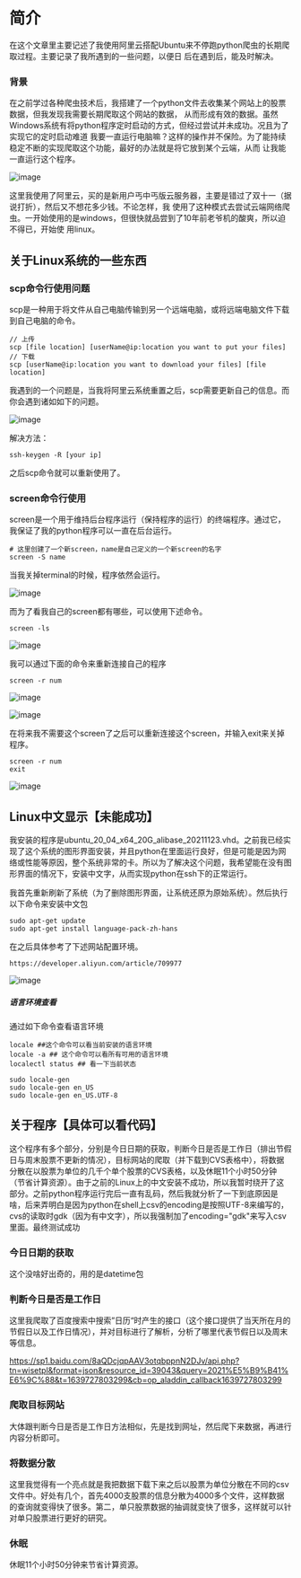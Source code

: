 # 简介

在这个文章里主要记述了我使用阿里云搭配Ubuntu来不停跑python爬虫的长期爬取过程。主要记录了我所遇到的一些问题，以便日
后在遇到后，能及时解决。

### 背景

在之前学过各种爬虫技术后，我搭建了一个python文件去收集某个网站上的股票数据，但我发现我需要长期爬取这个网站的数据，
从而形成有效的数据。虽然Windows系统有将python程序定时启动的方式，但经过尝试并未成功。况且为了实现它的定时启动难道
我要一直运行电脑嘛？这样的操作并不保险。为了能持续稳定不断的实现爬取这个功能，最好的办法就是将它放到某个云端，从而
让我能一直运行这个程序。

![image](https://user-images.githubusercontent.com/77183284/146279197-7e28575b-8873-4619-8ded-269acb5d3673.png)

这里我使用了阿里云，买的是新用户丐中丐版云服务器，主要是错过了双十一（据说打折），然后又不想花多少钱。不论怎样，我
使用了这种模式去尝试云端网络爬虫。一开始使用的是windows，但很快就品尝到了10年前老爷机的酸爽，所以迫不得已，开始使
用linux。

## 关于Linux系统的一些东西

### scp命令行使用问题

scp是一种用于将文件从自己电脑传输到另一个远端电脑，或将远端电脑文件下载到自己电脑的命令。

```
// 上传
scp [file location] [userName@ip:location you want to put your files]
// 下载
scp [userName@ip:location you want to download your files] [file location]
```

我遇到的一个问题是，当我将阿里云系统重置之后，scp需要更新自己的信息。而你会遇到诸如如下的问题。

![image](https://user-images.githubusercontent.com/77183284/146279756-27bdbf1a-3caa-4575-bc79-14d6a3677e1b.png)

解决方法：

```
ssh-keygen -R [your ip]
```

之后scp命令就可以重新使用了。

### screen命令行使用

screen是一个用于维持后台程序运行（保持程序的运行）的终端程序。通过它，我保证了我的python程序可以一直在后台运行。

```
# 这里创建了一个新screen，name是自己定义的一个新screen的名字
screen -S name
```

当我关掉terminal的时候，程序依然会运行。

![image](https://user-images.githubusercontent.com/77183284/146506360-08093e91-815a-41c2-81fe-3903f6bed582.png)


而为了看我自己的screen都有哪些，可以使用下述命令。
```
screen -ls
```
![image](https://user-images.githubusercontent.com/77183284/146507389-529ba0f8-9fe5-4fba-a4ad-dc7af77cc368.png)


我可以通过下面的命令来重新连接自己的程序
```
screen -r num
```
![image](https://user-images.githubusercontent.com/77183284/146507593-a7fdd296-af64-4d01-82d0-dee7a4008d5e.png)

![image](https://user-images.githubusercontent.com/77183284/146507962-c7ff7dae-ecf9-4395-9e6c-9ab896793cfe.png)


在将来我不需要这个screen了之后可以重新连接这个screen，并输入exit来关掉程序。
```
screen -r num
exit
```
![image](https://user-images.githubusercontent.com/77183284/146505907-05de8127-f034-47c1-8846-410e3a9b0f0e.png)

## Linux中文显示【未能成功】

我安装的程序是ubuntu_20_04_x64_20G_alibase_20211123.vhd。之前我已经实现了这个系统的图形界面安装，并且python在里面运行良好，但是可能是因为网络或性能等原因，整个系统非常的卡。所以为了解决这个问题，我希望能在没有图形界面的情况下，安装中文字，从而实现python在ssh下的正常运行。

我首先重新刷新了系统（为了删除图形界面，让系统还原为原始系统）。然后执行以下命令来安装中文包
```
sudo apt-get update
sudo apt-get install language-pack-zh-hans
```

在之后具体参考了下述网站配置环境。
```
https://developer.aliyun.com/article/709977
```
![image](https://user-images.githubusercontent.com/77183284/146603298-099fdc95-aac4-4f25-8441-4045b08dde10.png)

##### 语言环境查看

通过如下命令查看语言环境
```
locale ##这个命令可以看当前安装的语言环境
locale -a ## 这个命令可以看所有可用的语言环境
localectl status ## 看一下当前状态
```


```
sudo locale-gen
sudo locale-gen en_US
sudo locale-gen en_US.UTF-8
```

## 关于程序【具体可以看代码】

这个程序有多个部分，分别是今日日期的获取，判断今日是否是工作日（排出节假日与周末股票不更新的情况），目标网站的爬取（并下载到CVS表格中），将数据分散在以股票为单位的几千个单个股票的CVS表格，以及休眠11个小时50分钟（节省计算资源）。由于之前的Linux上的中文安装不成功，所以我暂时绕开了这部分。之前python程序运行完后一直有乱码，然后我就分析了一下到底原因是啥，后来弄明白是因为python在shell上csv的encoding是按照UTF-8来编写的，cvs的读取时gdk（因为有中文字），所以我强制加了encoding="gdk"来写入csv里面。最终测试成功

### 今日日期的获取

这个没啥好出奇的，用的是datetime包

### 判断今日是否是工作日

这里我爬取了百度搜索中搜索”日历“时产生的接口（这个接口提供了当天所在月的节假日以及工作日情况），并对目标进行了解析，分析了哪里代表节假日以及周末等信息。

https://sp1.baidu.com/8aQDcjqpAAV3otqbppnN2DJv/api.php?tn=wisetpl&format=json&resource_id=39043&query=2021%E5%B9%B41%E6%9C%88&t=1639727803299&cb=op_aladdin_callback1639727803299

### 爬取目标网站

大体跟判断今日是否是工作日方法相似，先是找到网址，然后爬下来数据，再进行内容分析即可。

### 将数据分散

这里我觉得有一个亮点就是我把数据下载下来之后以股票为单位分散在不同的csv文件中。好处有几个，首先4000支股票的信息分散为4000多个文件，这样数据的查询就变得快了很多。第二，单只股票数据的抽调就变快了很多，这样就可以针对单只股票进行更好的研究。

### 休眠
休眠11个小时50分钟来节省计算资源。
